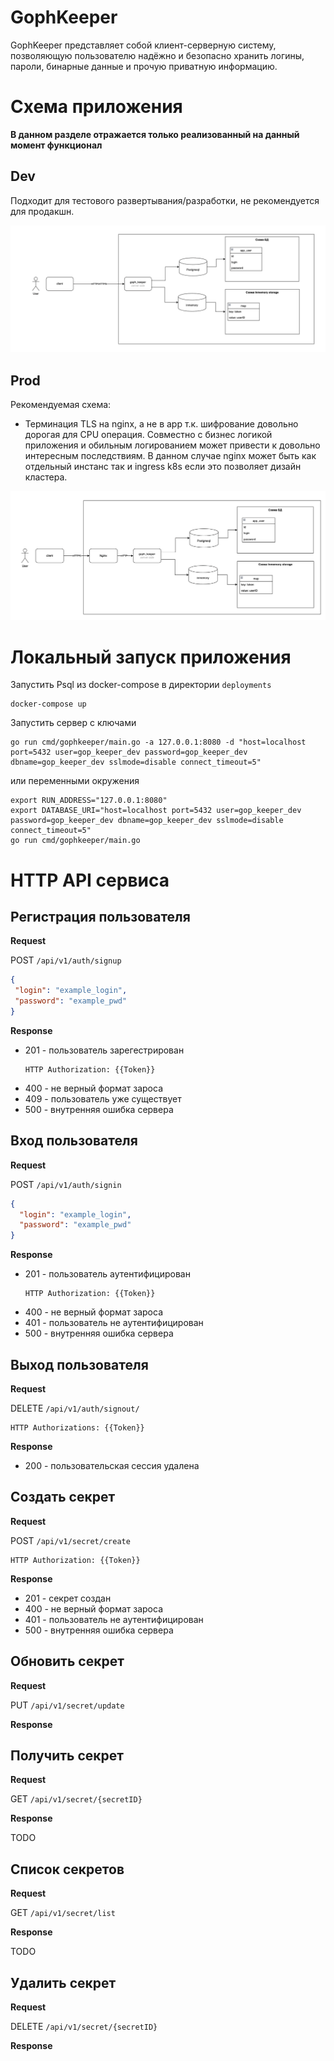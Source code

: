 # GophKeeper

GophKeeper представляет собой клиент-серверную систему, 
позволяющую пользователю надёжно и безопасно хранить логины, 
пароли, бинарные данные и прочую приватную информацию.

# Схема приложения

**В данном разделе отражается только реализованный на данный момент функционал**

## Dev

Подходит для тестового развертывания/разработки, не рекомендуется для продакшн.

![](docs/img/app.png)

## Prod

Рекомендуемая схема:
- Терминация TLS на nginx, а не в app т.к. шифрование довольно дорогая для CPU операция.
  Совместно с бизнес логикой приложения и обильным логированием может привести к довольно интересным последствиям.
  В данном случае nginx может быть как отдельный инстанс так и ingress k8s если это позволяет дизайн кластера.

![](docs/img/app_nginx.png)

# Локальный запуск приложения

Запустить Psql из docker-compose в директории `deployments`
```shell
docker-compose up
```

Запустить сервер с ключами 
```shell
go run cmd/gophkeeper/main.go -a 127.0.0.1:8080 -d "host=localhost port=5432 user=gop_keeper_dev password=gop_keeper_dev dbname=gop_keeper_dev sslmode=disable connect_timeout=5"
```
или переменными окружения
```shell
export RUN_ADDRESS="127.0.0.1:8080"
export DATABASE_URI="host=localhost port=5432 user=gop_keeper_dev password=gop_keeper_dev dbname=gop_keeper_dev sslmode=disable connect_timeout=5"
go run cmd/gophkeeper/main.go
```

# HTTP API сервиса

## Регистрация пользователя
**Request**

POST `/api/v1/auth/signup`
 ```json
{
  "login": "example_login",
  "password": "example_pwd"
}
```

**Response**  

- 201 - пользователь зарегестрирован
  ```
  HTTP Authorization: {{Token}}
  ```
- 400 - не верный формат зароса
- 409 - пользователь уже существует
- 500 - внутренняя ошибка сервера

## Вход пользователя
**Request**

POST `/api/v1/auth/signin`
```json
{
  "login": "example_login",
  "password": "example_pwd"
}
```

**Response**
- 201 - пользователь аутентифицирован
  ```
  HTTP Authorization: {{Token}}
  ```
- 400 - не верный формат зароса
- 401 - пользователь не аутентифицирован
- 500 - внутренняя ошибка сервера

## Выход пользователя

**Request**

DELETE `/api/v1/auth/signout/`
```
HTTP Authorizations: {{Token}}
```

**Response**

- 200 - пользовательская сессия удалена

## Создать секрет

**Request**

POST `/api/v1/secret/create`
```
HTTP Authorization: {{Token}}
```

**Response**

- 201 - секрет создан
- 400 - не верный формат зароса
- 401 - пользователь не аутентифицирован
- 500 - внутренняя ошибка сервера

## Обновить секрет

**Request**

PUT `/api/v1/secret/update`

**Response**

## Получить секрет

**Request**

GET `/api/v1/secret/{secretID}`

**Response**

TODO

## Список секретов

**Request**

GET `/api/v1/secret/list`

**Response**

TODO

##  Удалить секрет

**Request**

DELETE `/api/v1/secret/{secretID}`

**Response**
